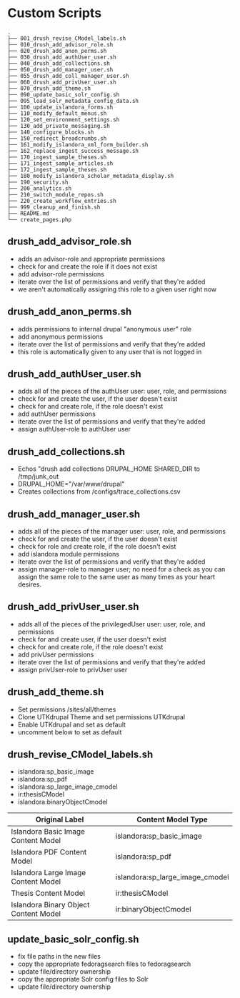 # Custom Scripts

```shell
.
├── 001_drush_revise_CModel_labels.sh
├── 010_drush_add_advisor_role.sh
├── 020_drush_add_anon_perms.sh
├── 030_drush_add_authUser_user.sh
├── 040_drush_add_collections.sh
├── 050_drush_add_manager_user.sh
├── 055_drush_add_coll_manager_user.sh
├── 060_drush_add_privUser_user.sh
├── 070_drush_add_theme.sh
├── 090_update_basic_solr_config.sh
├── 095_load_solr_metadata_config_data.sh
├── 100_update_islandora_forms.sh
├── 110_modify_default_menus.sh
├── 120_set_environment_settings.sh
├── 130_add_private_messaging.sh
├── 140_configure_blocks.sh
├── 150_redirect_breadcrumbs.sh
├── 161_modify_islandora_xml_form_builder.sh
├── 162_replace_ingest_success_message.sh
├── 170_ingest_sample_theses.sh
├── 171_ingest_sample_articles.sh
├── 172_ingest_sample_theses.sh
├── 180_modify_islandora_scholar_metadata_display.sh
├── 190_security.sh
├── 200_analytics.sh
├── 210_switch_module_repos.sh
├── 220_create_workflow_entries.sh
├── 999_cleanup_and_finish.sh
├── README.md
└── create_pages.php
```

## drush_add_advisor_role.sh
* adds an advisor-role and appropriate permissions
* check for and create the role if it does not exist
* add advisor-role permissions
* iterate over the list of permissions and verify that they're added
* we aren't automatically assigning this role to a given user right now

## drush_add_anon_perms.sh
* adds permissions to internal drupal "anonymous user" role
* add anonymous permissions
* iterate over the list of permissions and verify that they're added
* this role is automatically given to any user that is not logged in

## drush_add_authUser_user.sh
* adds all of the pieces of the authUser user: user, role, and permissions
* check for and create the user, if the user doesn't exist
* check for and create role, if the role doesn't exist
* add authUser permissions
* iterate over the list of permissions and verify that they're added
* assign authUser-role to authUser user

## drush_add_collections.sh
* Echos "drush add collections DRUPAL_HOME SHARED_DIR to /tmp/junk_out
* DRUPAL_HOME="/var/www/drupal"
* Creates collections from /configs/trace_collections.csv

## drush_add_manager_user.sh
* adds all of the pieces of the manager user: user, role, and permissions
* check for and create the user, if the user doesn't exist
* check for role and create role, if the role doesn't exist
* add islandora module permissions
* iterate over the list of permissions and verify that they're added
* assign manager-role to manager user; no need for a check as you can assign the same role to the same user as many times as your heart desires.

## drush_add_privUser_user.sh
* adds all of the pieces of the privilegedUser user: user, role, and permissions
* check for and create user, if the user doesn't exist
* check for and create role, if the role doesn't exist
* add privUser permissions
* iterate over the list of permissions and verify that they're added
* assign privUser-role to privUser user

## drush_add_theme.sh
* Set permissions /sites/all/themes
* Clone UTKdrupal Theme and set permissions UTKdrupal
* Enable UTKdrupal and set as default
* uncomment below to set as default

## drush_revise_CModel_labels.sh
* islandora:sp_basic_image
* islandora:sp_pdf
* islandora:sp_large_image_cmodel
* ir:thesisCModel
* islandora:binaryObjectCmodel

|Original Label                         |Content Model Type|
|---|---|
|Islandora Basic Image Content Model    |islandora:sp_basic_image|
|Islandora PDF Content Model            |islandora:sp_pdf|
|Islandora Large Image Content Model    |islandora:sp_large_image_cmodel|
|Thesis Content Model                   |ir:thesisCModel|
|Islandora Binary Object Content Model  |ir:binaryObjectCmodel|

## update_basic_solr_config.sh
* fix file paths in the new files
* copy the appropriate fedoragsearch files to fedoragsearch
* update file/directory ownership
* copy the appropriate Solr config files to Solr
* update file/directory ownership
